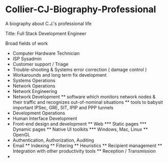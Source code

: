# Collier-CJ-Biography-Professional
A biography about C.J.'s professional life

Title: Full Stack Development Engineer

Broad fields of work

* Computer Hardware Technician
* ISP Sysadmin
* Customer support / Triage
* Trouble-shooting & Systems error correction ( damage control )
* Workarounds and long term fix development
* Systems Operations
* Network Operations
* Network Engineering
* Network Development
** software which monitors network nodes & their traffic and
   recognizes out-of-nominal situations
** tools to babysit important IPSec, GRE, SIT, IPIP and PPP tunnels
* Development Operations
* Human Interface Development
* Front-end design and development
** Web
*** Static pages
*** Dynamic pages
** Native UI toolkits
*** Windows, Mac, Linux
** OpenGL
* Authentication, Authorization, Auditing
* Email
** Indexing
** Filtering
** Heuristics
** Recipient management
** Integration with other productivity tools
** Reception / Transmission
* 

